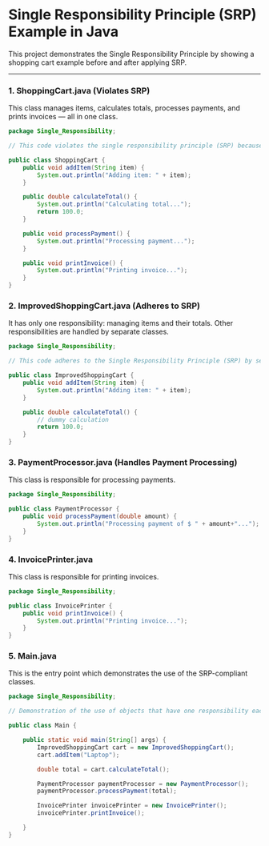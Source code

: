 # Single Responsibility Principle (SRP) Example in Java

This project demonstrates the Single Responsibility Principle by showing a shopping cart example before and after applying SRP.

---

### 1. ShoppingCart.java (Violates SRP)

This class manages items, calculates totals, processes payments, and prints invoices — all in one class.

```java
package Single_Responsibility;

// This code violates the single responsibility principle (SRP) because the Single_Responsibility.ShoppingCart class has multiple responsibilities: managing items, calculating totals, processing payments, and printing invoices. Each of these responsibilities should ideally be handled by separate classes.

public class ShoppingCart {
    public void addItem(String item) {
        System.out.println("Adding item: " + item);
    }

    public double calculateTotal() {
        System.out.println("Calculating total...");
        return 100.0;
    }

    public void processPayment() {
        System.out.println("Processing payment...");
    }

    public void printInvoice() {
        System.out.println("Printing invoice...");
    }
}
```

### 2.  ImprovedShoppingCart.java (Adheres to SRP)
It has only one responsibility: managing items and their totals. Other responsibilities are handled by separate classes.
```java
package Single_Responsibility;

// This code adheres to the Single Responsibility Principle (SRP) by separating the concerns of managing items, processing payments, and printing invoices into distinct classes.

public class ImprovedShoppingCart {
    public void addItem(String item) {
        System.out.println("Adding item: " + item);
    }

    public double calculateTotal() {
        // dummy calculation
        return 100.0;
    }
}

```

### 3. PaymentProcessor.java (Handles Payment Processing)
This class is responsible for processing payments.

```java
package Single_Responsibility;

public class PaymentProcessor {
    public void processPayment(double amount) {
        System.out.println("Processing payment of $ " + amount+"...");
    }
}

```

### 4. InvoicePrinter.java
This class is responsible for printing invoices.
```java
package Single_Responsibility;

public class InvoicePrinter {
    public void printInvoice() {
        System.out.println("Printing invoice...");
    }
}

```

### 5. Main.java
This is the entry point which demonstrates the use of the SRP-compliant classes.
```java
package Single_Responsibility;

// Demonstration of the use of objects that have one responsibility each, adhering to the Single Responsibility Principle.

public class Main {

    public static void main(String[] args) {
        ImprovedShoppingCart cart = new ImprovedShoppingCart();
        cart.addItem("Laptop");

        double total = cart.calculateTotal();

        PaymentProcessor paymentProcessor = new PaymentProcessor();
        paymentProcessor.processPayment(total);

        InvoicePrinter invoicePrinter = new InvoicePrinter();
        invoicePrinter.printInvoice();

    }
}

```